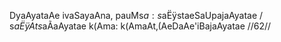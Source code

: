 DyaAyataAe ivaSayaAna, pauMs$a: s$aËÿstaeSaUpajaAyatae /
s$aËÿAts$aÃaAyatae k(Ama: k(AmaAt‚(AeDaAe'iBajaAyatae //62//
